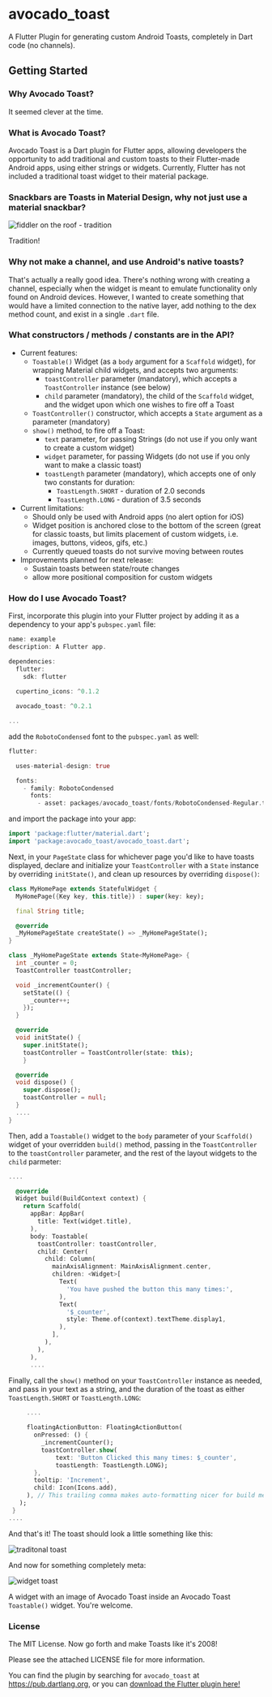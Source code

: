 # avocado_toast

A Flutter Plugin for generating custom Android Toasts, completely in Dart code (no channels).

## Getting Started

### Why Avocado Toast?

It seemed clever at the time.

### What is Avocado Toast?

Avocado Toast is a Dart plugin for Flutter apps, allowing developers the opportunity to add traditional and custom toasts to their Flutter-made Android apps, using either strings or widgets. Currently, Flutter has not included a traditional toast widget to their material package.

### Snackbars are Toasts in Material Design, why not just use a material snackbar?

![fiddler on the roof - tradition](http://www.peacechristianchurch.org/wp-content/uploads/2017/11/Tradition.jpg)

Tradition!

### Why not make a channel, and use Android's native toasts?

That's actually a really good idea. There's nothing wrong with creating a channel, especially when the widget is meant to emulate functionality only found on Android devices. However, I wanted to create something that would have a limited connection to the native layer, add nothing to the dex method count, and exist in a single `.dart` file.

### What constructors / methods / constants are in the API?

* Current features:
    * `Toastable()` Widget (as a `body` argument for a `Scaffold` widget), for wrapping Material child widgets, and accepts two arguments:
        * `toastController` parameter (mandatory), which accepts a `ToastController` instance (see below)
        * `child` parameter (mandatory), the child of the `Scaffold` widget, and the widget upon which one wishes to fire off a Toast
    * `ToastController()` constructor, which accepts a `State` argument as a parameter (mandatory)
    * `show()` method, to fire off a Toast:
        * `text` parameter, for passing Strings (do not use if you only want to create a custom widget)
        * `widget` parameter, for passing Widgets (do not use if you only want to make a classic toast)
        * `toastLength` parameter (mandatory), which accepts one of only two constants for duration:
            * `ToastLength.SHORT` - duration of 2.0 seconds
            * `ToastLength.LONG` - duration of 3.5 seconds
* Current limitations:
    * Should only be used with Android apps (no alert option for iOS)
    * Widget position is anchored close to the bottom of the screen (great for classic toasts, but limits placement of custom widgets, i.e. images, buttons, videos, gifs, etc.)
    * Currently queued toasts do not survive moving between routes
* Improvements planned for next release:
    * Sustain toasts between state/route changes
    * allow more positional composition for custom widgets

### How do I use Avocado Toast?

First, incorporate this plugin into your Flutter project by adding it as a dependency to your app's `pubspec.yaml` file:

```dart
name: example
description: A Flutter app.

dependencies:
  flutter:
    sdk: flutter
    
  cupertino_icons: ^0.1.2

  avocado_toast: ^0.2.1

...
```

add the `RobotoCondensed` font to the `pubspec.yaml` as well:

```dart
flutter:

  uses-material-design: true

  fonts:
    - family: RobotoCondensed
      fonts:
        - asset: packages/avocado_toast/fonts/RobotoCondensed-Regular.ttf
``` 

and import the package into your app:

```dart
import 'package:flutter/material.dart';
import 'package:avocado_toast/avocado_toast.dart';
```

Next, in your `PageState` class for whichever page you'd like to have toasts displayed, declare and initialize your `ToastController` with a `State` instance by overriding `initState()`, and clean up resources by overriding `dispose()`:

```dart
class MyHomePage extends StatefulWidget {
  MyHomePage({Key key, this.title}) : super(key: key);

  final String title;

  @override
  _MyHomePageState createState() => _MyHomePageState();
}

class _MyHomePageState extends State<MyHomePage> {
  int _counter = 0;
  ToastController toastController;

  void _incrementCounter() {
    setState(() {
      _counter++;
    });
  }

  @override
  void initState() {
    super.initState();
    toastController = ToastController(state: this);
    }

  @override
  void dispose() {
    super.dispose();
    toastController = null;
  }
  ....
}
```

Then, add a `Toastable()` widget to the `body` parameter of your `Scaffold()` widget of your overridden `build()` method, passing in the `ToastController` to the `toastController` parameter, and the rest of the layout widgets to the `child` parmeter:

```dart
....

  @override
  Widget build(BuildContext context) {
    return Scaffold(
      appBar: AppBar(
        title: Text(widget.title),
      ),
      body: Toastable(
        toastController: toastController,
        child: Center(
          child: Column(
            mainAxisAlignment: MainAxisAlignment.center,
            children: <Widget>[
              Text(
                'You have pushed the button this many times:',
              ),
              Text(
                '$_counter',
                style: Theme.of(context).textTheme.display1,
              ),
            ],
          ),
        ),
      ),
      ....
 ```
 
 Finally, call the `show()` method on your `ToastController` instance as needed, and pass in your text as a string, and the duration of the toast as either `ToastLength.SHORT` or `ToastLength.LONG`:
 
 ```dart
      ....
      
      floatingActionButton: FloatingActionButton(
        onPressed: () {
          _incrementCounter();
          toastController.show(
              text: 'Button Clicked this many times: $_counter', 
              toastLength: ToastLength.LONG);
        },
        tooltip: 'Increment',
        child: Icon(Icons.add),
      ), // This trailing comma makes auto-formatting nicer for build methods.
    );
  }
 ....
```

And that's it! The toast should look a little something like this:

![traditonal toast](https://github.com/JDVila/avocado_toast/blob/master/readme_images/text_toast.png)

And now for something completely meta:

![widget toast](https://github.com/JDVila/avocado_toast/blob/master/readme_images/widget_toast.png)

A widget with an image of Avocado Toast inside an  Avocado Toast `Toastable()` widget. You're welcome. 

### License

The MIT License. Now go forth and make Toasts like it's 2008!

Please see the attached LICENSE file for more information.

You can find the plugin by searching for `avocado_toast` at https://pub.dartlang.org, or you can [download the Flutter plugin here!](https://pub.dartlang.org/packages/avocado_toast)
